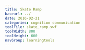 ```yaml
---
title: Skate Ramp
baseurl: ../
date: 2016-02-21
categories: cognition communication
toolFile: skate_ramp.swf
toolWidth: 800
toolHeight: 600
navGroup: learningtools
---
```

